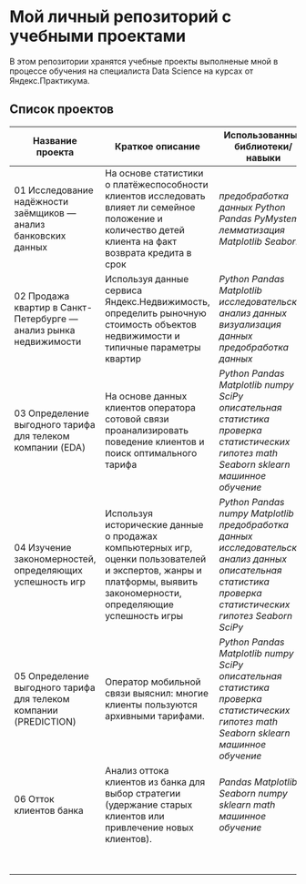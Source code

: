 # Мой личный репозиторий с учебными проектами
В этом репозитории хранятся учебные проекты выполненые мной в процессе обучения на специалиста Data Science на курсах от Яндекс.Практикума.

## Список проектов
| Название проекта  | Краткое описание  | Использованные библиотеки/навыки  |
| ------------ | ------------ | ------------ |
| 01 Исследование надёжности заёмщиков — анализ банковских данных  | На основе статистики о платёжеспособности клиентов исследовать влияет ли семейное положение и количество детей клиента на факт возврата кредита в срок  | *предобработка данных* *Python* *Pandas* *PyMystem3* *лемматизация* *Matplotlib* *Seaborn* |
| 02 Продажа квартир в Санкт-Петербурге — анализ рынка недвижимости  | Используя данные сервиса Яндекс.Недвижимость, определить рыночную стоимость объектов недвижимости и типичные параметры квартир  | *Python* *Pandas* *Matplotlib* *исследовательский анализ данных* *визуализация данных* *предобработка данных*   |
| 03 Определение выгодного тарифа для телеком компании (EDA) | На основе данных клиентов оператора сотовой связи проанализировать поведение клиентов и поиск оптимального тарифа  | *Python* *Pandas* *Matplotlib* *numpy* *SciPy* *описательная статистика* *проверка статистических гипотез* *math* *Seaborn* *sklearn* *машинное обучение*  |
| 04 Изучение закономерностей, определяющих успешность игр| Используя исторические данные о продажах компьютерных игр, оценки пользователей и экспертов, жанры и платформы, выявить закономерности, определяющие успешность игры | *Python* *Pandas* *numpy* *Matplotlib* *предобработка данных* *исследовательский анализ данных* *описательная статистика* *проверка статистических гипотез* *Seaborn* *SciPy*  |
| 05 Определение выгодного тарифа для телеком компании (PREDICTION) | Оператор мобильной связи выяснил: многие клиенты пользуются архивными тарифами.  | *Python* *Pandas* *Matplotlib* *numpy* *SciPy* *описательная статистика* *проверка статистических гипотез* *math* *Seaborn* *sklearn* *машинное обучение*  |
| 06 Отток клиентов банка  | Анализ оттока клиентов из банка для выбор стратегии (удержание старых клиентов или привлечение новых клиентов).  | *Pandas* *Matplotlib* *Seaborn* *numpy* *sklearn* *math* *машинное обучение* |
|   |   |   |
|   |   |   |
|   |   |   |
|   |   |   |
|   |   |   |
|   |   |   |
|   |   |   |
|   |   |   |
